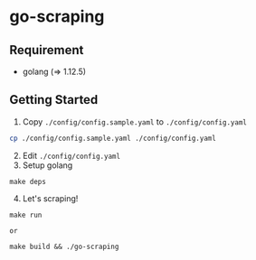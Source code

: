 # go-scraping

## Requirement

- golang (=> 1.12.5)

## Getting Started

1. Copy `./config/config.sample.yaml` to `./config/config.yaml`
```bash
cp ./config/config.sample.yaml ./config/config.yaml
```
2. Edit `./config/config.yaml`
3. Setup golang
```
make deps
```
4. Let's scraping!
```
make run

or

make build && ./go-scraping
```
